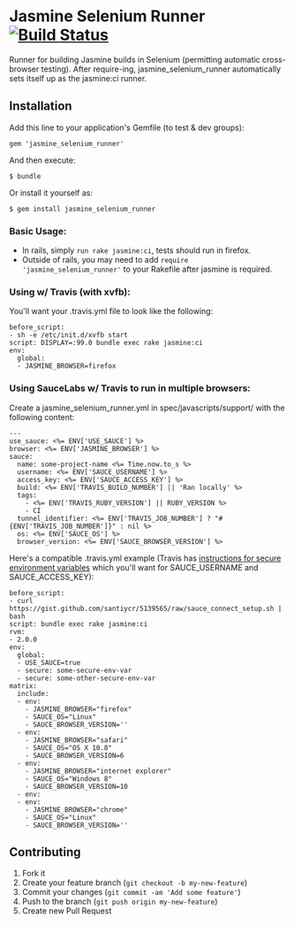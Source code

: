 # Jasmine Selenium Runner [![Build Status](https://travis-ci.org/jasmine/jasmine_selenium_runner.png?branch=master)](https://travis-ci.org/jasmine/jasmine_selenium_runner)

Runner for building Jasmine builds in Selenium (permitting automatic cross-browser testing).
After require-ing, jasmine_selenium_runner automatically sets itself up as the jasmine:ci runner.

## Installation

Add this line to your application's Gemfile (to test & dev groups):

    gem 'jasmine_selenium_runner'

And then execute:

    $ bundle

Or install it yourself as:

    $ gem install jasmine_selenium_runner

### Basic Usage:

- In rails, simply `run rake jasmine:ci`, tests should run in firefox.
- Outside of rails, you may need to add `require 'jasmine_selenium_runner'` to your Rakefile after jasmine is required.

### Using w/ Travis (with xvfb): 

You'll want your .travis.yml file to look like the following:

    before_script:
    - sh -e /etc/init.d/xvfb start
    script: DISPLAY=:99.0 bundle exec rake jasmine:ci
    env:
      global:
      - JASMINE_BROWSER=firefox

### Using SauceLabs w/ Travis to run in multiple browsers:

Create a jasmine_selenium_runner.yml in spec/javascripts/support/ with the following content:

    ---
    use_sauce: <%= ENV['USE_SAUCE'] %>
    browser: <%= ENV['JASMINE_BROWSER'] %>
    sauce:
      name: some-project-name <%= Time.now.to_s %>
      username: <%= ENV['SAUCE_USERNAME'] %>
      access_key: <%= ENV['SAUCE_ACCESS_KEY'] %>
      build: <%= ENV['TRAVIS_BUILD_NUMBER'] || 'Ran locally' %>
      tags:
        - <%= ENV['TRAVIS_RUBY_VERSION'] || RUBY_VERSION %>
        - CI
      tunnel_identifier: <%= ENV['TRAVIS_JOB_NUMBER'] ? "#{ENV['TRAVIS_JOB_NUMBER']}" : nil %>
      os: <%= ENV['SAUCE_OS'] %>
      browser_version: <%= ENV['SAUCE_BROWSER_VERSION'] %>

Here's a compatible .travis.yml example (Travis has
[instructions for secure environment variables](http://about.travis-ci.org/docs/user/build-configuration/#Secure-environment-variables)
which you'll want for SAUCE_USERNAME and SAUCE_ACCESS_KEY):

    before_script:
    - curl https://gist.github.com/santiycr/5139565/raw/sauce_connect_setup.sh | bash
    script: bundle exec rake jasmine:ci
    rvm:
    - 2.0.0
    env:
      global:
      - USE_SAUCE=true
      - secure: some-secure-env-var
      - secure: some-other-secure-env-var
    matrix:
      include:
      - env:
        - JASMINE_BROWSER="firefox"
        - SAUCE_OS="Linux"
        - SAUCE_BROWSER_VERSION=''
      - env:
        - JASMINE_BROWSER="safari"
        - SAUCE_OS="OS X 10.8"
        - SAUCE_BROWSER_VERSION=6
      - env:
        - JASMINE_BROWSER="internet explorer"
        - SAUCE_OS="Windows 8"
        - SAUCE_BROWSER_VERSION=10
      - env:
      - env:
        - JASMINE_BROWSER="chrome"
        - SAUCE_OS="Linux"
        - SAUCE_BROWSER_VERSION=''

## Contributing

1. Fork it
2. Create your feature branch (`git checkout -b my-new-feature`)
3. Commit your changes (`git commit -am 'Add some feature'`)
4. Push to the branch (`git push origin my-new-feature`)
5. Create new Pull Request

